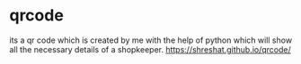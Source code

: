 # qrcode
its a qr code which is created by me with the help of python which will show all the necessary details of a shopkeeper.
https://shreshat.github.io/qrcode/
